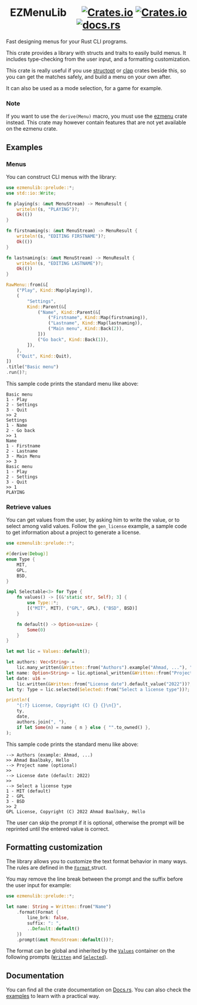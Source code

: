 <div style="text-align: center;">

# EZMenuLib &emsp; [![Crates.io](https://img.shields.io/crates/l/ezmenulib?style=flat-square)](./LICENSE) [![Crates.io](https://img.shields.io/crates/v/ezmenulib?style=flat-square)](https://crates.io/crates/ezmenulib) [![docs.rs](https://img.shields.io/docsrs/ezmenulib?style=flat-square)](https://docs.rs/ezmenulib)

</div>

Fast designing menus for your Rust CLI programs.

This crate provides a library with structs and traits to easily build menus.
It includes type-checking from the user input, and a formatting customization.

This crate is really useful if you use [structopt](https://docs.rs/structopt/)
or [clap](https://docs.rs/clap/) crates beside this, so you can get the matches safely, and
build a menu on your own after.

It can also be used as a mode selection, for a game for example.

### Note

If you want to use the `derive(Menu)` macro,
you must use the [ezmenu](https://docs.rs/ezmenu/) crate instead.
This crate may however contain features that are not yet available on the ezmenu crate.

## Examples

### Menus

You can construct CLI menus with the library:

```rust
use ezmenulib::prelude::*;
use std::io::Write;

fn playing(s: &mut MenuStream) -> MenuResult {
    writeln!(s, "PLAYING")?;
    Ok(())
}

fn firstnaming(s: &mut MenuStream) -> MenuResult {
    writeln!(s, "EDITING FIRSTNAME")?;
    Ok(())
}

fn lastnaming(s: &mut MenuStream) -> MenuResult {
    writeln!(s, "EDITING LASTNAME")?;
    Ok(())
}

RawMenu::from(&[
    ("Play", Kind::Map(playing)),
    (
        "Settings",
        Kind::Parent(&[
            ("Name", Kind::Parent(&[
                ("Firstname", Kind::Map(firstnaming)),
                ("Lastname", Kind::Map(lastnaming)),
                ("Main menu", Kind::Back(2)),
            ]))
            ("Go back", Kind::Back(1)),
        ]),
    ),
    ("Quit", Kind::Quit),
])
.title("Basic menu")
.run()?;
```

This sample code prints the standard menu like above:

```text
Basic menu
1 - Play
2 - Settings
3 - Quit
>> 2
Settings
1 - Name
2 - Go back
>> 1
Name
1 - Firstname
2 - Lastname
3 - Main Menu
>> 3
Basic menu
1 - Play
2 - Settings
3 - Quit
>> 1
PLAYING
```

### Retrieve values

You can get values from the user, by asking him to write the value, or to select among valid values. Follow the `gen_license` example, a sample code to get information about a project to generate a license.

```rust
use ezmenulib::prelude::*;

#[derive(Debug)]
enum Type {
    MIT,
    GPL,
    BSD,
}

impl Selectable<3> for Type {
    fn values() -> [(&'static str, Self); 3] {
        use Type::*;
        [("MIT", MIT), ("GPL", GPL), ("BSD", BSD)]
    }

    fn default() -> Option<usize> {
        Some(0)
    }
}

let mut lic = Values::default();

let authors: Vec<String> =
    lic.many_written(&Written::from("Authors").example("Ahmad, ..."), ", ")?;
let name: Option<String> = lic.optional_written(&Written::from("Project name"))?;
let date: u16 =
    lic.written(&Written::from("License date").default_value("2022"))?;
let ty: Type = lic.selected(Selected::from("Select a license type"))?;

println!(
    "{:?} License, Copyright (C) {} {}\n{}",
    ty,
    date,
    authors.join(", "),
    if let Some(n) = name { n } else { "".to_owned() },
);
```

This sample code prints the standard menu like above:

```text
--> Authors (example: Ahmad, ...)
>> Ahmad Baalbaky, Hello
--> Project name (optional)
>> 
--> License date (default: 2022)
>> 
--> Select a license type
1 - MIT (default)
2 - GPL
3 - BSD
>> 2
GPL License, Copyright (C) 2022 Ahmad Baalbaky, Hello
```

The user can skip the prompt if it is optional, otherwise the prompt will be reprinted until the entered value is correct.

## Formatting customization

The library allows you to customize the text format behavior in many ways. The rules are defined in the [`Format` ](https://docs.rs/ezmenulib/latest/ezmenulib/field/struct.Format.html) struct.

You may remove the line break between the prompt and the suffix before the user input for example:

```rust
use ezmenulib::prelude::*;

let name: String = Written::from("Name")
    .format(Format {
        line_brk: false,
        suffix: ": ",
        ..Default::default()
    })
    .prompt(&mut MenuStream::default())?;
```

The format can be global and inherited by the [`Values`](https://docs.rs/ezmenulib/latest/ezmenulib/menu/struct.Values.html) container on the following prompts ([`Written`](https://docs.rs/ezmenulib/latest/ezmenulib/field/struct.Written.html) and [`Selected`](https://docs.rs/ezmenulib/latest/ezmenulib/field/struct.Selected.html)).

## Documentation

You can find all the crate documentation on [Docs.rs](https://docs.rs/ezmenulib).
You can also check the [examples](examples) to learn with a practical way.
